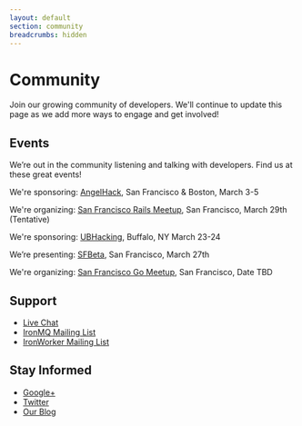 ```yaml
---
layout: default
section: community
breadcrumbs: hidden
---
```


# Community

Join our growing community of developers. We'll continue to update this page as we add more ways to engage and get involved!


## Events

We’re out in the community listening and talking with developers. Find us at these great events!

We're sponsoring: [AngelHack](http://www.angelhack.com), San Francisco & Boston, March 3-5

We're organizing: [San Francisco Rails Meetup](http://www.meetup.com/sfrails), San Francisco, March 29th (Tentative)

We're sponsoring: [UBHacking](http://www.ubhacking.com), Buffalo, NY March 23-24

We’re presenting: [SFBeta](http://www.sfbeta.com), San Francisco, March 27th

We're organizing: [San Francisco Go Meetup](http://www.meetup.com/golangsf), San Francisco, Date TBD


## Support

* [Live Chat](http://www.hipchat.com/gNWgTiqIC)
* [IronMQ Mailing List](http://groups.google.com/a/iron.io/group/ironmq)
* [IronWorker Mailing List](http://groups.google.com/a/iron.io/group/ironworker)

## Stay Informed

* [Google+](https://plus.google.com/107979826672004784735/posts)
* [Twitter](http://www.twitter.com/getiron)
* [Our Blog](http://blog.iron.io)